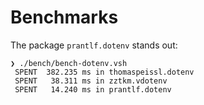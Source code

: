 # Benchmarks

The package `prantlf.dotenv` stands out:

    ❯ ./bench/bench-dotenv.vsh
     SPENT  382.235 ms in thomaspeissl.dotenv
     SPENT   38.311 ms in zztkm.vdotenv
     SPENT   14.240 ms in prantlf.dotenv
